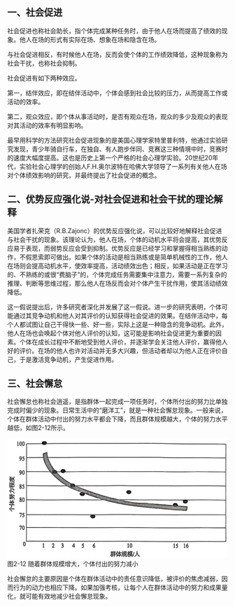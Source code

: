 
## 一、社会促进

社会促进也称社会助长，指个体完成某种任务时，由于他人在场而提高了绩效的现象。他人在场的形式有实际在场、想象在场和隐含在场。

与社会促进相反，有时候他人在场，反而会使个体的工作绩效降低，这种现象称为社会干扰，也称社会抑制。

社会促进有如下两种效应。

第一，结伴效应，即在结伴活动中，个体会感到社会比较的压力，从而提高工作或活动的效率。

第二，观众效应，即个体从事活动时，是否有观众在场，观众的多少及观众的表现对其活动的效率有明显影响。

最早用科学的方法研究社会促进现象的是美国心理学家特里普利特，他通过实验研究发现，青少年骑自行车，在独自、有人跑步伴同、竞赛这三种情境中时，竞赛时的速度大幅度提高。这也是历史上第一个严格的社会心理学实验。20世纪20年代，实验社会心理学的创始人F.H.奥尔波特在哈佛大学领导了一系列有关他人在场对个体绩效影响的研究，并最终提出了社会促进的概念。

## 二、优势反应强化说-对社会促进和社会干扰的理论解释

美国学者扎荣克（R.B.Zajonc）的优势反应强化说，可以比较好地解释社会促进与社会干扰的现象。该理论认为，他人在场，个体的动机水平将会提高，其优势反应易于表现，而弱势反应会受到抑制。优势反应是已经学习和掌握得相当熟练的动作，不假思索即可做出。如果个体的活动是相当熟练或是简单机械性的工作，他人在场则会提高动机水平，使效率提高，活动绩效出色；相反，如果活动是正在学习的、不熟练的或很“费脑子”的，个体完成任务需要集中注意力，需要一系列复杂的推理、判断等思维过程，那么他人在场反而会对个体产生干扰作用，使其活动绩效降低。

这一假说提出后，许多研究者深化并发展了这一假说。进一步的研究表明，个体可能通过其竞争动机和他人对其评价的认知获得社会促进的效果。在结伴活动中，每个人都试图让自己干得快一些、好一些，实际上这是一种隐含的竞争动机。此外，他人在场也会唤起个体对他人评价的认知，这可能是影响社会促进更为重要的因素。个体在成长过程中不断地受到他人评价，并逐渐学会关注他人评价，赢得他人好的评价。在场的他人也许对活动并无多大兴趣，但活动者却以为他人正在评价自己，于是激活竞争动机，产生促进作用。

## 三、社会懈怠

社会懈怠也称社会逍遥，是指群体一起完成一项任务时，个体所付出的努力比单独完成时偏少的现象。日常生活中的“磨洋工”，就是一种社会懈怠现象。一般来说，个体在群体活动中付出的努力水平都会下降，而且群体规模越大，个体的努力水平越低，如图2-12所示。

![随着群体规模增大，个体付出的努力减小](/images/opus/unclassified/theory/2-12.jpg "图2-12 随着群体规模增大，个体付出的努力减小")<br/>
图2-12 随着群体规模增大，个体付出的努力减小

社会懈怠的主要原因是个体在群体活动中的责任意识降低，被评价的焦虑减弱，因而行为的动力也相应下降。如果加强考核，让每个人在群体活动中的努力和成果量化，就可能有效地减少社会懈怠现象。

